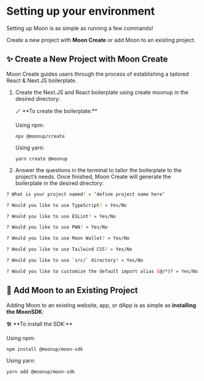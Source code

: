 # Setting up your environment

Setting up Moon is as simple as running a few commands!

Create a new project with **Moon Create** or add Moon to an existing project.

## ✨ Create a New Project with Moon Create

Moon Create guides users through the process of establishing a tailored React & Next.JS boilerplate.

1.  Create the Next.JS and React boilerplate using create moonup in the desired directory:

    🪄 \*\*To create the boilerplate:\*\*

    Using npm:

    `npx @moonup/create`

    Using yarn:

    `yarn create @moonup`
2. Answer the questions in the terminal to tailor the boilerplate to the project’s needs. Once finished, Moon Create will generate the boilerplate in the desired directory:

```bash
? What is your project named? » ‘define project name here’

? Would you like to use TypeScript? » Yes/No

? Would you like to use ESLint? » Yes/No

? Would you like to use PWA? » Yes/No

? Would you like to use Moon Wallet? » Yes/No

? Would you like to use Tailwind CSS? » Yes/No

? Would you like to use `src/` directory? » Yes/No

? Would you like to customize the default import alias (@/*)? » Yes/No
```

## 🔌 **Add Moon to an Existing Project**

Adding Moon to an existing website, app, or dApp is as simple as **installing the MoonSDK**:

🛠 \*\*To install the SDK:\*\*

Using npm:

`npm install @moonup/moon-sdk`

Using yarn:

`yarn add @moonup/moon-sdk`
